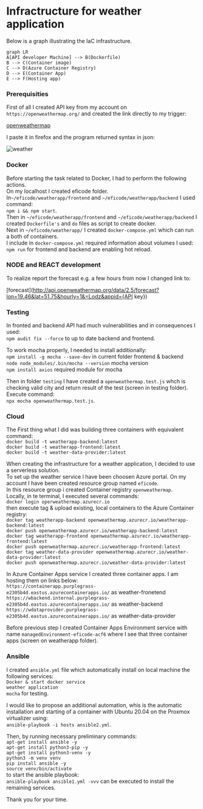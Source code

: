 # Infractructure for weather application

Below is a graph illustrating the IaC infrastructure.

```mermaid
graph LR
A[API developer Machine] --> B(Dockerfile)
B --> C(Container image)
C --> D(Azure Container Registry)
D --> E(Container App)
E --> F(Hosting app)

```
### Prerequisities

First of all I created API key from my account on `https://openweathermap.org/` and created the link directly to my trigger: 

[openweathermap](http://api.openweathermap.org/data/2.5/weather?q={APIkey})

I paste it in firefox and the program returned syntax in json:

![weather](https://github.com/DanyAAD90/eficode/assets/117837948/7a9dbe32-2d23-4b1b-b43c-2505270fc875)

### Docker

Before starting the task related to Docker, I had to perform the following actions.\
On my localhost I created eficode folder.\
In`~/eficode/weatherapp/frontend` and `~/eficode/weatherapp/backend` I used command:\
`npm i && npm start`.\
Then in `~/eficode/weatherapp/frontend` and `~/eficode/weatherapp/backend` I created `Dockerfile's` and `do` files as script to create docker.\
Next in `~/eficode/weatherapp/` I created `docker-compose.yml` which can run a both of containers.\
I include in `docker-compose.yml` required information about volumes I used:\
`npm run` for frontend and backend are enabling hot reload.

### NODE and REACT development

To realize report the forecast e.g. a few hours from now I changed link to:

[forecast](http://api.openweathermap.org/data/2.5/forecast?lon=19.46&lat=51.75&hourly=1&=Lodz&appid={API key})

### Testing

In fronted and backend API had much vulnerabilities and in consequences I used:\
`npm audit fix --force` to up to date backend and frontend.

To work mocha properly, I needed to install additionally:\
`npm install -g mocha --save-dev` in current folder frontend & backend\
`node node_modules/.bin/mocha --version` mocha version\
`npm install axios` required module for mocha

Then in folder `testing` I have created a `openweathermap.test.js` whch is checking valid city and return result of the test (screen in testing folder).\
Execute command:\
`npx mocha openweathermap.test.js`.

### Cloud

The First thing what I did was building three containers with equivalent command:\
`docker build -t weatherapp-backend:latest`\
`docker build -t weatherapp-frontend:latest`\
`docker build -t weather-data-provider:latest`

When creating the infrastructure for a weather application, I decided to use a serverless solution.\
To set up the weather service I have been choosen Azure portal. On my account I have been created resource group named `eficode`.\
In this resource group i created Container registry `openweathermap`.\
Locally, in te terminal, I executed several commands:\
`docker login operweathermap.azurecr.io`\
then execute tag & upload existing, local containers to the Azure Container registry:\
`docker tag weatherapp-backend openweathermap.azurecr.io/weatherapp-backend:latest`\
`docker push openweathermap.azurecr.io/weatherapp-backend:latest`\
`docker tag weatherapp-frontend openweathermap.azurecr.io/weatherapp-frontend:latest`\
`docker push openweathermap.azurecr.io/weatherapp-frontend:latest`\
`docker tag weather-data-provider openweathermap.azurecr.io/weather-data-provider:latest`\
`docker push openweathermap.azurecr.io/weather-data-provider:latest`

In Azure Container Apps service I created three container apps. I am hosting them on links below:\
`https://containerapp.purplegrass-e2305b4d.eastus.azurecontainerapps.io/` as weather-fronetend\
`https://wbackend.internal.purplegrass-e2305b4d.eastus.azurecontainerapps.io/` as weather-backend\
`https://wdataprovider.purplegrass-e2305b4d.eastus.azurecontainerapps.io/` as weather-data-provider

Before previous step I created Container Apps Environment service with name `managedEnvironment-eficode-acf6` where I see that three container apps (screen on weatherapp folder).  

### Ansible

I created `ansible.yml` file which automatically install on local machine the following services:\
  `Docker & start docker service`\
  `weather application`\
  `mocha` for testing.

I would like to propose an additional automation, whis is the automatic installation and starting of a container with Ubuntu 20.04 on the Proxmox virtualizer using:\
`ansible-playbook -i hosts ansible2.yml`.

Then, by running necessary preliminary commands:\
`apt-get install ansible -y`\
`apt-get install python3-pip -y`\
`apt-get install python3-venv -y`\
`python3 -m venv venv`\
`pip install ansible -y`\
`source venv/bin/activate`\
to start the ansible playbook:\
`ansible-playbook ansible1.yml -vvv`
can be executed to install the remaining services.
  
Thank you for your time.
